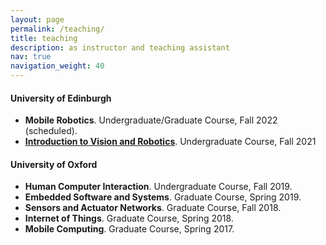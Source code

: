 ```yaml
---
layout: page
permalink: /teaching/
title: teaching
description: as instructor and teaching assistant
nav: true
navigation_weight: 40
---
```


<section>
  <h4>University of Edinburgh</h4>
  <ul>
  <li>
 <strong>Mobile Robotics</strong>.  Undergraduate/Graduate Course, Fall 2022 (scheduled). </li>
  <li>
  <a href="http://www.drps.ed.ac.uk/21-22/dpt/cxinfr09019.htm"  target="_blank"><strong>Introduction to Vision and Robotics</strong></a>. Undergraduate Course, Fall 2021
 </li>
  </ul>
</section>

<section>
  <h4>University of Oxford</h4>
  <ul>
	  <li>
	  	<strong>Human Computer Interaction</strong>.  Undergraduate Course, Fall 2019. </li>
	  <li>
	  	<strong>Embedded Software and Systems</strong>.  Graduate Course, Spring 2019. </li>
	  <li>
	  	<strong>Sensors and Actuator Networks</strong>.  Graduate Course, Fall 2018. </li>
	  <li>
	  	<strong>Internet of Things</strong>.  Graduate Course, Spring 2018. </li>
	  <li>
	 	<strong>Mobile Computing</strong>.  Graduate Course, Spring 2017. </li>
  </ul>
</section>